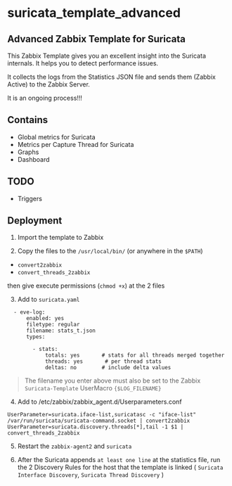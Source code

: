 # suricata_template_advanced

## Advanced Zabbix Template for Suricata

This Zabbix Template gives you an excellent insight into the Suricata internals.
It helps you to detect performance issues.

It collects the logs from the Statistics JSON file and sends them (Zabbix Active) to the Zabbix Server.

It is an ongoing process!!!

## Contains

- Global metrics for Suricata
- Metrics per Capture Thread for Suricata
- Graphs
- Dashboard

## TODO

- Triggers


## Deployment
1. Import the template to Zabbix

2. Copy the files to the `/usr/local/bin/` (or anywhere in the `$PATH`)

- `convert2zabbix`
- `convert_threads_2zabbix`

then give execute permissions (`chmod +x`) at the 2 files


3. Add to `suricata.yaml`

```
  - eve-log:
      enabled: yes
      filetype: regular
      filename: stats_t.json
      types:

        - stats:
            totals: yes       # stats for all threads merged together
            threads: yes       # per thread stats
            deltas: no        # include delta values

```

> The filename you enter above must also be set to the Zabbix `Suricata-Template` UserMacro `{$LOG_FILENAME}`

4. Add to /etc/zabbix/zabbix_agent.d/Userparameters.conf

```
UserParameter=suricata.iface-list,suricatasc -c "iface-list" /var/run/suricata/suricata-command.socket | convert2zabbix
UserParameter=suricata.discovery.threads[*],tail -1 $1 | convert_threads_2zabbix
```


5. Restart the `zabbix-agent2` and `suricata`

6. After the Suricata appends `at least one line` at the statistics file, run the 2 Discovery Rules for the host that the template is linked  ( `Suricata Interface Discovery`, `Suricata Thread Discovery` )
